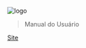 <!-- _coverpage.md -->

![logo](_media/logo.png)
> Manual do Usuário


[Site](https://universoink.com.br) 
